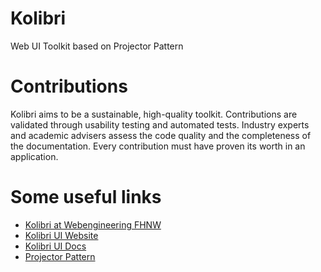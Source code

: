 # Kolibri
Web UI Toolkit based on Projector Pattern

# Contributions
Kolibri aims to be a sustainable, high-quality toolkit. Contributions are validated through usability testing and automated tests. Industry experts and academic advisers assess the code quality and the completeness of the documentation. Every contribution must have proven its worth in an application.

# Some useful links
* [Kolibri at Webengineering FHNW](https://webengineering-fhnw.github.io/Kolibri/)
* [Kolibri UI Website](https://kolibri-ui.org)
* [Kolibri UI Docs](https://docs.kolibri-ui.org)
* [Projector Pattern](https://entwickler.de/java/effiziente-oberflachen-mit-dem-projektor-pattern/)
